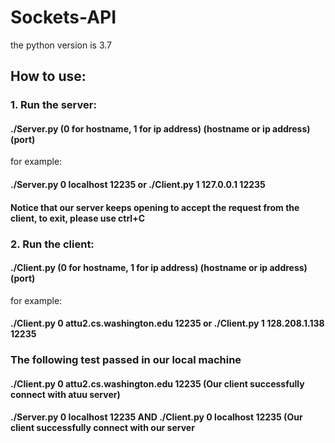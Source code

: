 # Sockets-API
the python version is 3.7
## How to use:
### 1. Run the server:
   #### ./Server.py (0 for hostname, 1 for ip address) (hostname or ip address) (port)
   for example:
   #### ./Server.py 0 localhost 12235 or ./Client.py 1 127.0.0.1 12235
   #### Notice that our server keeps opening to accept the request from the client, to exit, please use ctrl+C

### 2. Run the client:
   #### ./Client.py (0 for hostname, 1 for ip address) (hostname or ip address) (port)  
   for example:
   #### ./Client.py 0 attu2.cs.washington.edu 12235 or ./Client.py 1 128.208.1.138 12235

### The following test passed in our local machine
#### ./Client.py 0 attu2.cs.washington.edu 12235 (Our client successfully connect with atuu server)
#### ./Server.py 0 localhost 12235 AND ./Client.py 0 localhost 12235 (Our client successfully connect with our server
